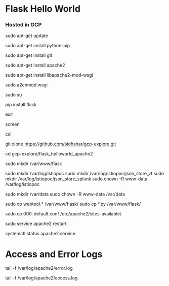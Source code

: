 # Flask Hello World 

### Hosted in GCP

sudo apt-get update

sudo apt-get install python-pip

sudo apt-get install git

sudo apt-get install apache2

sudo apt-get install libapache2-mod-wsgi

sudo a2enmod wsgi

sudo su

pip install flask

exit

screen

cd

git clone https://github.com/sidhshar/gcp-explore.git

cd gcp-explore/flask_helloworld_apache2

sudo mkdir /var/www/flask

sudo mkdir /var/log/istiopoc
sudo mkdir /var/log/istiopoc/json_store_vt
sudo mkdir /var/log/istiopoc/json_store_splunk
sudo chown -R www-data /var/log/istiopoc

sudo mkdir /var/data
sudo chown -R www-data /var/data


sudo cp webtool.* /var/www/flask/
sudo cp *.py /var/www/flask/

sudo cp 000-default.conf /etc/apache2/sites-available/

sudo service apache2 restart

systemctl status apache2.service

# Access and Error Logs
tail -f /var/log/apache2/error.log

tail -f /var/log/apache2/access.log
